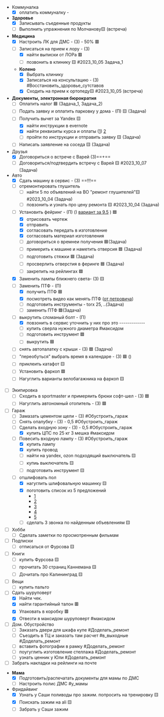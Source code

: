 

-  Коммуналка 
	- [x] оплатить коммуналку - [ ]() 
- **Здоровье**
	- [x] Записывать съеденные продукты
	- [ ] Выполнить упражнения по Молчанову🟨  (встреча)
-  **Медицина** 
	- [x] Настроить ЛК для ДМС - (З) - 50%  🟥
	- [ ] Записаться на прием к лору - (З) 
		- [x] найти выписки от ЛОРа  🟥
		- [ ] позвонить в клинику 🟨 #2023_10_05 Задача_1  
	-  **Колено**
		- [x] Выбрать клинику
		- [x] Записаться на консультацию - (З) #Восстановить_здоровье_сутставов
		- [x] Сходить на прием к ортопеду🟨 #2023_10_05 (встреча)
- **Документы, электронная бюрократия**
	- [ ] Оплатить налог 🟦 (Задача_1, Задача_2)
	- [ ] Подать заявку и оплатить парковку у дома - (П) 🟨  (Задача)
	- [ ] Получить вычет за Yandex 🟨
		- [x] найти инструкции в evernote
		- [x] найти реквизиты курса и оплаты ([1](https://yandex.ru/legal/practicum_offer/))  [2](https://mail.google.com/mail/u/1/#search/%D1%87%D0%B5%D0%BA/WhctKKXHHczxdZWMSXQqSTjdnbMZzgCTZzxvKrkDDSnqnShZzLwCSLLbnDwFWcXGhGlmrFQ?projector=1&messagePartId=0.1) 
		- [ ] пройти по инструкции и отправить заявку 🟨  (Задача)
	- [ ] Написать заявление на соседа 🟨  (Задача)
- Друзья 
	- [x] Договориться о встрече с Варей (З)==+==
	- [ ] Договориться/подтвердить встречу с Варей 🟨 #2023_10_07 (Задача)
- Авто
	- [x] Сдать машину в сервис - (З) ==!!!==
	- [ ] отремонтировать глушитель
		- [ ] найти 5 по объявлений на ВО "ремонт глушителей"🟨 #2023_10_04 (Задача)
		- [ ] повзонить  и узнать про цену ремонта 🟨 #2023_10_04 (Задача)
	- [ ] Установить фейринг - (П) () [вариант за 9.5](https://www.rackworld.ru/catalog/aksessuary/feyring/feyring_yakima_windshields_40_100_sm/) ) 🟦
		- [x] отрисовать чертеж
		- [x] отправить 
		- [x] согласовать передать в изготовление 
		- [x] согласовать материал изготовления
		- [ ] договориться о времнеи получения 🟦(Задача)
		- [ ] примерить к машине и наметить отверсия 🟦 (Задача)
		- [ ] подготовить стяжки 🟦 (Задача)
		- [ ] просверлить отверстия в феринге 🟦 (Задача)
		- [ ] закрепить на рейлингах 🟦
	- [x] Заменить лампы ближнего света- (З) 🟨
	- [ ] Заменить ПТФ - (П)
		- [x] получить ПТФ 🟦
		- [x] посмотреть видео как менять ПТФ ([от петровича](https://youtu.be/VgEtqgj1H_o?si=IlPLeXthQDyw14W3&t=463)) 
		- [ ] подготовить инструменты - torx 25, ..(Задача)
		- [ ] заменить ПТФ 🟦(Задача)
	- [ ] выкрутить сломаный болт - (П) 
		- [x] повзонить в сервис уточнить у них про это -------------
		- [ ] купить сверла нужного диаметра #максидом
		- [ ] подготовить инструмент 🟦
		- [ ] выкрутить 🟦
	- [ ] снять автопалатку с крыши - (З) 🟦 (Задача)
	- [ ] "переобуться" выбрать время  в календаре - (З)  🟦 ()
	- [ ] приклеить катафот 🟨
	- [ ] Установить фаркоп  🟦
	- [ ] Нагуглить варианты велобагажника на фаркоп 🟨
- [ ] Экипировка 
	- [ ] Сходить в sportmaster и примеряить брюки софт-шел - (З) 🟦
	- [ ] Нагуглить автономный отопитель - (З) 🟦
- [ ] Гараж
	- [ ] Замазать цементом щели - (З) #Обустроить_гараж 
	- [ ] Снять опалубку - (З) - 0,5 #Обустроить_гараж 
	- [ ] Сделать входную зону - (З) - 0,5 #Обустроить_гараж 
		- [x] купить ЦПС по 25 кг 3 мешка #максидом
	- [ ] Повесить входную лампу - (З)  #Обустроить_гараж 
		- [x] купить лампу
		- [x] купить провод
		- [ ] найти на yandex, ozon подходящий выключатель 🟨
		- [ ] купиь выключатель 🟨
		- [ ] подготовить инcтрумент 🟨
	- [ ] отшлифовать пол
		- [x] нагуглить шлифовальную машинку 🟨
		- [x] поготовить список из 5 предложений
			- [1](https://stroirent.ru/arenda-instrumenta/arenda-shlifovalnoi-mashiny-po-betonu/)
			- [2](https://www.trspb.ru/arenda/oborudovanie-dlya-obrabotki-betona/shlifovalnye-mashiny/)
			- [3](https://www.avito.ru/sankt-peterburg/remont_i_stroitelstvo/prodazhaarenda_mozaichno-shlifovalnaya_mashina_misom_2899118526)
			- [4](https://www.avito.ru/sankt-peterburg/remont_i_stroitelstvo/mozaichno-shlifovalnaya_mashina_po_suhomu_betonu_2985731603)
			- [5](https://www.avito.ru/sankt-peterburg/remont_i_stroitelstvo/shlifovalnaya_mashina_splitstone_gm-122_2930313999)
		- [ ] сделать 3 звонка по найденным объевлениям 🟨
- [ ] Хобби
	- [ ] Сделать заметки по просмотренным фильмам
- [ ] Подписки
	- [ ] отписаться от Фурсова 🟨
- [ ] Книги 
	- [ ] купить Фурсова 🟨
	- [ ] прочитать 30 страниц Каннемана 🟨
	- [ ] Дочитать про Калининград  🟨
- [ ] Вещи
	- [ ] купить пальто
- [ ] Cдать шуруповерт
	- [x] Найти чек. 
	- [x] найти гарантийный талон 🟥
	- [x] Упаковать в коробку 🟥
	- [x] Отвезти в максидом шуруповерт #максидом 
- [ ] Дом. Обустройство
	- [ ] Заказать двери для шкафа купе #Доделать_ремонт
	- [ ] Съездить в ТЦ и заказать там расчет #в_выходные #Доделать_ремонт
	- [ ] вставить фотографии в рамку #Доделать_ремонт
	- [ ] поугуглить изготовление стеллажа #Доделать_ремонт
	- [ ] узнать ценник у Юли #Доделать_ремонт
- [ ] Забрать накладки на рейлинги на почте
- **Мама**
	- [x] Подготовить/распечатать документы для мамы по ДМС
	- [ ] Настроить полис ДМС #у_мамы
- Фридайвинг
	- [x] Узнать у Саши поливоды про зажим. попросить на тренировку   🟨
	- [x] Поискать зажим на ali   🟨
	- [ ] Забрать у Саши зажим
